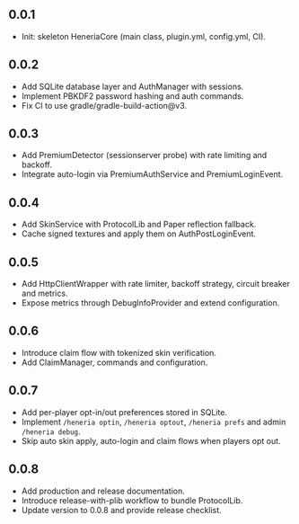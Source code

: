 ## 0.0.1
- Init: skeleton HeneriaCore (main class, plugin.yml, config.yml, CI).

## 0.0.2
- Add SQLite database layer and AuthManager with sessions.
- Implement PBKDF2 password hashing and auth commands.
- Fix CI to use gradle/gradle-build-action@v3.

## 0.0.3
- Add PremiumDetector (sessionserver probe) with rate limiting and backoff.
- Integrate auto-login via PremiumAuthService and PremiumLoginEvent.

## 0.0.4
- Add SkinService with ProtocolLib and Paper reflection fallback.
- Cache signed textures and apply them on AuthPostLoginEvent.

## 0.0.5
- Add HttpClientWrapper with rate limiter, backoff strategy, circuit breaker and metrics.
- Expose metrics through DebugInfoProvider and extend configuration.

## 0.0.6
- Introduce claim flow with tokenized skin verification.
- Add ClaimManager, commands and configuration.

## 0.0.7
- Add per-player opt-in/out preferences stored in SQLite.
- Implement `/heneria optin`, `/heneria optout`, `/heneria prefs` and admin `/heneria debug`.
- Skip auto skin apply, auto-login and claim flows when players opt out.

## 0.0.8
- Add production and release documentation.
- Introduce release-with-plib workflow to bundle ProtocolLib.
- Update version to 0.0.8 and provide release checklist.
